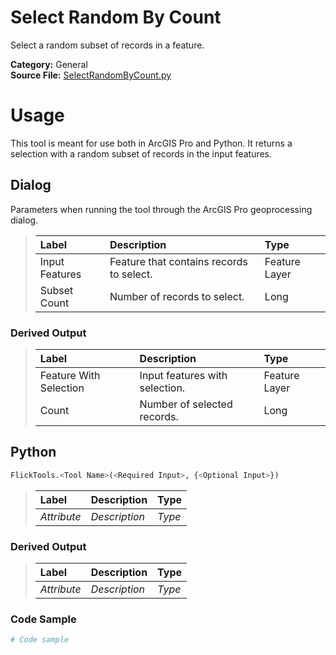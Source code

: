 # Select Random By Count

Select a random subset of records in a feature.

**Category:** General<br>
**Source File:** [SelectRandomByCount.py](../tools/project/SelectRandomByCount.py)

# Usage

This tool is meant for use both in ArcGIS Pro and Python. It returns a selection with a random subset of records in the input features.

## Dialog

Parameters when running the tool through the ArcGIS Pro geoprocessing dialog.

>| Label | Description | Type |
>| :--- | :--- | :--- |
>| Input Features | Feature that contains records to select. | Feature Layer |
>| Subset Count | Number of records to select. | Long |

### Derived Output

>| Label | Description | Type |
>| :--- | :--- | :--- |
>| Feature With Selection | Input features with selection. | Feature Layer |
>| Count | Number of selected records. | Long |

## Python

```python
FlickTools.<Tool Name>(<Required Input>, {<Optional Input>})
```

>| Label | Description | Type |
>| :--- | :--- | :--- |
>| *Attribute* | *Description* | *Type* |

### Derived Output

>| Label | Description | Type |
>| :--- | :--- | :--- |
>| *Attribute* | *Description* | *Type* |

### Code Sample
```python
# Code sample
```
